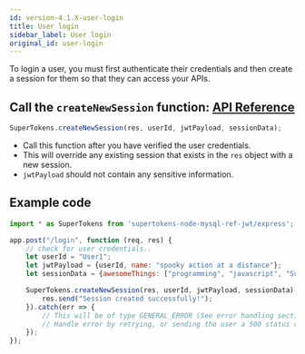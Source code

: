```yaml
---
id: version-4.1.X-user-login
title: User login
sidebar_label: User login
original_id: user-login
---
```

To login a user, you must first authenticate their credentials and then create a session for them so that they can access your APIs.

## Call the ```createNewSession``` function: [API Reference](../api-reference#createnewsessionres-userid-jwtpayload-sessiondata)
```js
SuperTokens.createNewSession(res, userId, jwtPayload, sessionData);
```
- Call this function after you have verified the user credentials.
- This will override any existing session that exists in the ```res``` object with a new session.
- ```jwtPayload``` should not contain any sensitive information.

<div class="divider"></div>

## Example code
```js
import * as SuperTokens from 'supertokens-node-mysql-ref-jwt/express';

app.post("/login", function (req, res) {
    // check for user credentials..
    let userId = "User1";
    let jwtPayload = {userId, name: "spooky action at a distance"};
    let sessionData = {awesomeThings: ["programming", "javascript", "SuperTokens"]};

    SuperTokens.createNewSession(res, userId, jwtPayload, sessionData).then(session => {
        res.send("Session created successfully!");
    }).catch(err => {
        // This will be of type GENERAL_ERROR (See error handling section).
        // Handle error by retrying, or sending the user a 500 status code.
    });
});
```